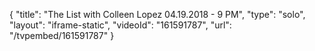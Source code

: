{
    "title": "The List with Colleen Lopez 04.19.2018 - 9 PM",
    "type": "solo",
    "layout": "iframe-static",
    "videoId": "161591787",
    "url": "\/tvpembed\/161591787"
}